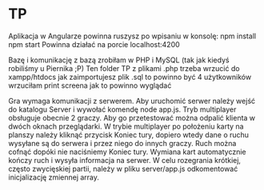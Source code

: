 ﻿# TP

Aplikacja w Angularze powinna ruszysz po wpisaniu w konsolę: 
npm install 
npm start
Powinna działać na porcie localhost:4200

Bazę i komunikację z bazą zrobiłam w PHP i MySQL (tak jak kiedyś robiliśmy u Piernika ;P)
Ten folder TP z plikami .php trzeba wrzucić do xampp/htdocs
jak zaimportujesz plik .sql to powinno być 4 użytkowników
wrzuciłam print screena jak to powinno wyglądać 

Gra wymaga komunikacji z serwerem. Aby uruchomić serwer należy wejść do katalogu Server i wywołać komendę node app.js.
Tryb multiplayer obsługuje obecnie 2 graczy. Aby go przetestować można odpalić klienta w dwóch oknach przeglądarki.
W trybie multiplayer po położeniu karty na planszy należy kliknąć przycisk Koniec tury, dopiero wtedy dane o ruchu wysyłane są do serwera i przez niego do innych graczy.
Ruch można cofnąć dopóki nie naciśniemy Koniec tury. Wymiana kart automatycznie kończy ruch i wysyła informacja na serwer.
W celu rozegrania krótkiej, często zwycięskiej partii, należy w pliku server/app.js odkomentować inicjalizację zmiennej array.


